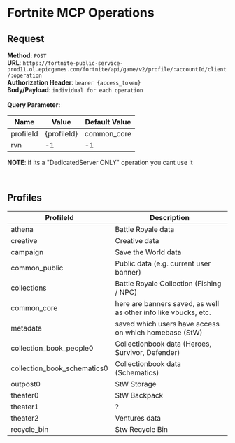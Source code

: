 # Fortnite MCP Operations

## Request

**Method**: `POST` \
**URL**: `https://fortnite-public-service-prod11.ol.epicgames.com/fortnite/api/game/v2/profile/:accountId/client/:operation` \
**Authorization Header**: `bearer {access_token}` \
**Body/Payload**: `individual for each operation` \
\
**Query Parameter:**

| Name      | Value       | Default Value |
| --------- | ----------- | ------------- |
| profileId | {profileId} | common_core   |
| rvn       | -1          | -1            |

**NOTE**: if its a "DedicatedServer ONLY" operation you cant use it

<br>

## Profiles

| ProfileId                   | Description                                                     |
| --------------------------- | --------------------------------------------------------------- |
| athena                      | Battle Royale data                                              |
| creative                    | Creative data                                                   |
| campaign                    | Save the World data                                             |
| common_public               | Public data (e.g. current user banner)                          |
| collections                 | Battle Royale Collection (Fishing / NPC)                        |
| common_core                 | here are banners saved, as well as other info like vbucks, etc. |
| metadata                    | saved which users have access on which homebase (StW)           |
| collection_book_people0     | Collectionbook data (Heroes, Survivor, Defender)                |
| collection_book_schematics0 | Collectionbook data (Schematics)                                |
| outpost0                    | StW Storage                                                     |
| theater0                    | StW Backpack                                                    |
| theater1                    | ?                                                               |
| theater2                    | Ventures data                                                   |
| recycle_bin                 | Stw Recycle Bin                                                 |
